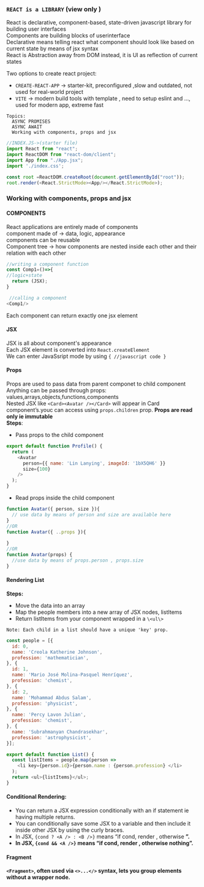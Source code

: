 ### `REACT is a LIBRARY`  (view only )   
React is declarative, component-based, state-driven javascript library for building user interfaces   
Components are building blocks of userinterface    
Declarative means telling react what component should look like based on current state by means of jsx syntax   
React is Abstraction away from DOM  instead, it is UI as reflection of current states    

Two options to create react project:    
+ `CREATE-REACT-APP` -> starter-kit, preconfigured ,slow and outdated, not used for real-world project    
+ `VITE` -> modern build tools with template , need to setup eslint and ..., used for modern app, extreme fast   

```
Topics:
  ASYNC PROMISES   
  ASYNC AWAIT   
  Working with components, props and jsx
```

```javascript 
//INDEX.JS->(starter file)
import React from "react";
import ReactDOM from "react-dom/client";
import App from "./App.jsx";
import './index.css';

const root =ReactDOM.createRoot(document.getElementById("root"));
root.render(<React.StrictMode><App/></React.StrictMode>);
```



### Working with components, props and jsx

#### COMPONENTS
React applications are entirely made of components   
component made of -> data, logic, appearance  
components can be reusable   
Component tree -> how components are nested inside each other and their relation with each other  

```javascript
//writing a component function
const Comp1=()=>{
//logic+state 
  return (JSX);
}

 //calling a component
<Comp1/>   
```
Each component can return exactly one jsx element   

#### JSX
JSX is all about component's appearance  
Each JSX element is converted into `React.createElement`  
We can enter JavaSsript mode by using `{ //javascript code }` 

#### Props
Props are used to pass data from parent componet to child component   
Anything can be passed through props: values,arrays,objects,functions,components  
Nested JSX like `<Card><Avatar /></Card>` will appear in Card component’s.youc can access using `props.children` prop.
**Props are read only ie immutable**   
**Steps**: 
+ Pass props to the child component 
```javascript
export default function Profile() {
  return (
    <Avatar
      person={{ name: 'Lin Lanying', imageId: '1bX5QH6' }}
      size={100}
    />
  );
}
```
+ Read props inside the child component
```javascript
function Avatar({ person, size }){
  // use data by means of person and size are available here
}
//OR
function Avatar({ ..props }){
  
}
//OR
function Avatar(props) {
  //use data by means of props.person , props.size
}
```
#### Rendering List   
**Steps:**  
+ Move the data into an array   
+ Map the people members into a new array of JSX nodes, listItems    
+ Return listItems from your component wrapped in a `\<ul\>`
   
`Note: Each child in a list should have a unique 'key' prop.`  
```javascript
const people = [{
  id: 0,
  name: 'Creola Katherine Johnson',
  profession: 'mathematician',
}, {
  id: 1,
  name: 'Mario José Molina-Pasquel Henríquez',
  profession: 'chemist',
}, {
  id: 2,
  name: 'Mohammad Abdus Salam',
  profession: 'physicist',
}, {
  name: 'Percy Lavon Julian',
  profession: 'chemist',  
}, {
  name: 'Subrahmanyan Chandrasekhar',
  profession: 'astrophysicist',
}];

export default function List() {
  const listItems = people.map(person =>
    <li key={person.id}>{person.name : {person.profession} </li>
  );
  return <ul>{listItems}</ul>;
}
```

#### Conditional Rendering:
+ You can return a JSX expression conditionally with an if statement ie having multiple returns.  
+ You can conditionally save some JSX to a variable and then include it inside other JSX by using the curly braces.  
+ In JSX, `{cond ? <A /> : <B />}` means “if cond, render <A />, otherwise <B />”.  
+ In JSX, `{cond && <A />}` means “if cond, render <A />, otherwise nothing”.


#### Fragment
`<Fragment>`, often used via `<>...</>` syntax, lets you group elements without a wrapper node.









